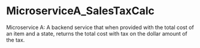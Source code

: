 # MicroserviceA_SalesTaxCalc
Microservice A: A backend service that when provided with the total cost of an item and a state, returns the total cost with tax on the dollar amount of the tax.
